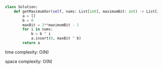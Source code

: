 ```python
class Solution:
    def getMaximumXor(self, nums: List[int], maximumBit: int) -> List[int]:
        a = []
        b = 0
        maxBit = 2**maximumBit - 1
        for i in nums:
            b = b ^ i
            a.insert(0, maxBit ^ b)
        return a
```

time complexity: O(N)

space complexity: O(N)
